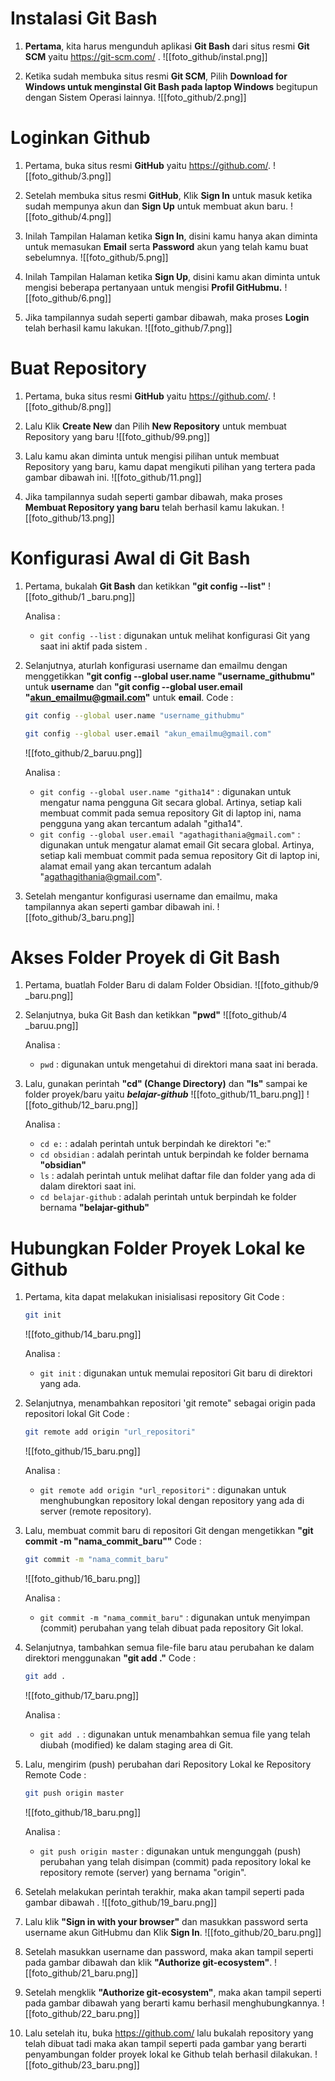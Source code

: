 # Instalasi Git Bash
1. **Pertama**, kita harus mengunduh aplikasi **Git Bash** dari situs resmi **Git SCM** yaitu https://git-scm.com/ .
	![[foto_github/instal.png]]

2. Ketika sudah membuka situs resmi **Git SCM**, Pilih **Download for Windows untuk menginstal Git Bash pada laptop Windows** begitupun dengan Sistem Operasi lainnya.
	![[foto_github/2.png]]

# Loginkan Github
1.  Pertama, buka situs resmi **GitHub** yaitu https://github.com/.
	![[foto_github/3.png]]

2. Setelah membuka situs resmi **GitHub**, Klik **Sign In** untuk masuk ketika sudah mempunya akun dan **Sign Up** untuk membuat akun baru.
	![[foto_github/4.png]]

3. Inilah Tampilan Halaman ketika **Sign In**, disini kamu hanya akan diminta untuk memasukan **Email** serta **Password** akun yang telah kamu buat sebelumnya.
	![[foto_github/5.png]]

4. Inilah Tampilan Halaman ketika **Sign Up**, disini kamu akan diminta untuk mengisi beberapa pertanyaan untuk mengisi **Profil GitHubmu.**
	![[foto_github/6.png]]

5. Jika tampilannya sudah seperti gambar dibawah, maka proses **Login** telah berhasil kamu lakukan.
	![[foto_github/7.png]]

# Buat Repository
1.  Pertama, buka situs resmi **GitHub** yaitu https://github.com/.
	![[foto_github/8.png]]

2. Lalu Klik **Create New** dan Pilih **New Repository** untuk membuat Repository yang baru
	![[foto_github/99.png]]

3. Lalu kamu akan diminta untuk mengisi pilihan untuk membuat Repository yang baru, kamu dapat mengikuti pilihan yang tertera pada gambar dibawah ini.
	![[foto_github/11.png]]

4. Jika tampilannya sudah seperti gambar dibawah, maka proses **Membuat Repository yang baru** telah berhasil kamu lakukan.
	![[foto_github/13.png]]
# Konfigurasi Awal di Git Bash
1. Pertama, bukalah **Git Bash** dan ketikkan **"git config --list"** 
	![[foto_github/1 _baru.png]]

	Analisa : 
	- `git config --list` : digunakan untuk melihat konfigurasi Git yang saat ini aktif pada sistem .

2. Selanjutnya, aturlah konfigurasi username dan emailmu dengan menggetikkan **"git config --global user.name "username_githubmu"** untuk **username** dan **"git config --global user.email "akun_emailmu@gmail.com"** untuk **email**. 
	Code : 
	```bash
	git config --global user.name "username_githubmu"
	 ```

	```bash
	git config --global user.email "akun_emailmu@gmail.com"
	 ```

	![[foto_github/2_baruu.png]]

	Analisa : 
	- `git config --global user.name "githa14"` : digunakan untuk mengatur nama pengguna Git secara global. Artinya, setiap kali membuat commit pada semua repository Git di laptop ini, nama pengguna yang akan tercantum adalah "githa14".
	- `git config --global user.email "agathagithania@gmail.com"` : digunakan untuk mengatur alamat email Git secara global. Artinya, setiap kali membuat commit pada semua repository Git di laptop ini, alamat email yang akan tercantum adalah "[agathagithania@gmail.com](mailto:agathagithania@gmail.com)".

3. Setelah mengantur konfigurasi username dan emailmu, maka tampilannya akan seperti gambar dibawah ini.
	![[foto_github/3_baru.png]]
# Akses Folder Proyek di Git Bash
1. Pertama, buatlah Folder Baru di dalam Folder Obsidian.
	![[foto_github/9 _baru.png]]

2.  Selanjutnya, buka Git Bash dan ketikkan **"pwd"**
	![[foto_github/4 _baruu.png]]

	Analisa : 
	 - `pwd` : digunakan untuk mengetahui di direktori mana saat ini berada.

3. Lalu, gunakan perintah **"cd" (Change Directory)** dan **"ls"** sampai ke folder proyek/baru yaitu ***belajar-github***
	![[foto_github/11_baru.png]]
	![[foto_github/12_baru.png]]

	Analisa : 
	 - `cd e:` : adalah perintah untuk berpindah ke direktori "e:"
	 - `cd obsidian` : adalah perintah untuk berpindah ke folder bernama **"obsidian"**
	 - `ls` : adalah perintah untuk melihat daftar file dan folder yang ada di dalam direktori saat ini.
	 - `cd belajar-github` : adalah perintah untuk berpindah ke folder bernama **"belajar-github"**
# Hubungkan Folder Proyek Lokal ke Github
1. Pertama, kita dapat melakukan inisialisasi repository Git
	Code : 
	```bash
	git init
	 ```

	![[foto_github/14_baru.png]]

	Analisa : 
	- `git init` : digunakan untuk memulai repositori Git baru di direktori yang ada.

2. Selanjutnya, menambahkan repositori 'git remote" sebagai origin pada repositori lokal Git
	Code : 
	```bash
	git remote add origin "url_repositori"
	 ```

	![[foto_github/15_baru.png]]

	Analisa : 
	- `git remote add origin "url_repositori"` : digunakan untuk menghubungkan repository lokal dengan repository yang ada di server (remote repository).

3. Lalu, membuat commit baru di repositori Git dengan mengetikkan **"git commit -m "nama_commit_baru""**
	Code : 
	```bash
	git commit -m "nama_commit_baru"
	 ```

	![[foto_github/16_baru.png]]

	Analisa : 
	- `git commit -m "nama_commit_baru"` : digunakan untuk menyimpan (commit) perubahan yang telah dibuat pada repository Git lokal.

4. Selanjutnya, tambahkan semua file-file baru atau perubahan ke dalam direktori menggunakan **"git add ."**
	Code : 
	```bash
	git add .
	 ```

	![[foto_github/17_baru.png]]

	Analisa : 
	- `git add .`  : digunakan untuk menambahkan semua file yang telah diubah (modified) ke dalam staging area di Git.

5. Lalu, mengirim (push) perubahan dari Repository Lokal ke Repository Remote
	Code : 
	```bash
	git push origin master
	 ```

	![[foto_github/18_baru.png]]

	Analisa : 
	- `git push origin master`  : digunakan untuk mengunggah (push) perubahan yang telah disimpan (commit) pada repository lokal ke repository remote (server) yang bernama "origin".

6. Setelah melakukan perintah terakhir, maka akan tampil seperti pada gambar dibawah .
	![[foto_github/19_baru.png]]

7. Lalu klik **"Sign in with your browser"** dan masukkan password serta username akun GitHubmu dan Klik **Sign In**.
	![[foto_github/20_baru.png]]

8. Setelah masukkan username dan password, maka akan tampil seperti pada gambar dibawah dan klik **"Authorize git-ecosystem"**.
	![[foto_github/21_baru.png]]

9. Setelah mengklik  **"Authorize git-ecosystem"**, maka akan tampil seperti pada gambar dibawah yang berarti kamu berhasil menghubungkannya.
	![[foto_github/22_baru.png]]

10. Lalu setelah itu, buka https://github.com/ lalu bukalah repository yang telah dibuat tadi maka akan tampil seperti pada gambar yang berarti penyambungan folder proyek lokal ke Github telah berhasil dilakukan.
	![[foto_github/23_baru.png]]
